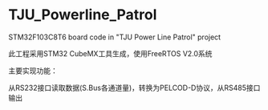 # TJU_Powerline_Patrol
STM32F103C8T6 board code in "TJU Power Line Patrol" project

此工程采用STM32 CubeMX工具生成，使用FreeRTOS V2.0系统

主要实现功能：

从RS232接口读取数据(S.Bus各通道量)，转换为PELCOD-D协议，从RS485接口输出
